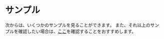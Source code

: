 # サンプル
次からは、いくつかのサンプルを見ることができます。
また、それ以上のサンプルを確認したい場合は、[ここ](https://github.com/Q0tzly/logi_code/tree/main/examples)を確認することをおすすめします。
